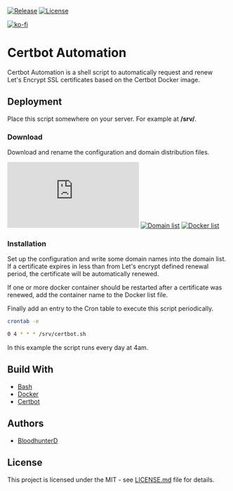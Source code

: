 [![Release](https://img.shields.io/github/v/release/bloodhunterd/certbot-automation?style=for-the-badge)](https://github.com/bloodhunterd/certbot-automation/releases)
[![License](https://img.shields.io/github/license/bloodhunterd/certbot-automation?style=for-the-badge)](https://github.com/bloodhunterd/certbot-automation/blob/master/LICENSE)

[![ko-fi](https://www.ko-fi.com/img/githubbutton_sm.svg)](https://ko-fi.com/bloodhunterd)

# Certbot Automation

Certbot Automation is a shell script to automatically request and renew Let's Encrypt SSL certificates based on the Certbot Docker image.

## Deployment

Place this script somewhere on your server. For example at **/srv/**.

### Download

Download and rename the configuration and domain distribution files.

[![Configuration](https://img.shields.io/github/size/bloodhunterd/certbot-automation/certbot.dist.conf?label=Configuration&style=for-the-badge)](https://github.com/bloodhunterd/certbot-automation/raw/master/certbot.dist.conf)
[![Domain list](https://img.shields.io/github/size/bloodhunterd/certbot-automation/certbot.dist.domains?label=Domain%20list&style=for-the-badge)](https://github.com/bloodhunterd/certbot-automation/raw/master/certbot.dist.domains)
[![Docker list](https://img.shields.io/github/size/bloodhunterd/certbot-automation/certbot.dist.docker?label=Docker%20list&style=for-the-badge)](https://github.com/bloodhunterd/certbot-automation/raw/master/certbot.dist.docker)

### Installation

Set up the configuration and write some domain names into the domain list.
If a certificate expires in less than from Let's encrypt defined renewal period, the certificate will be automatically renewed.

If one or more docker container should be restarted after a certificate was renewed, add the container name to the Docker list file.

Finally add an entry to the Cron table to execute this script periodically.

```bash
crontab -e
```

```bash
0 4 * * * /srv/certbot.sh
```

In this example the script runs every day at 4am.

## Build With

* [Bash](https://wiki.ubuntuusers.de/Bash/)
* [Docker](https://www.docker.com/)
* [Certbot](https://certbot.eff.org/)

## Authors

* [BloodhunterD](https://github.com/bloodhunterd)

## License

This project is licensed under the MIT - see [LICENSE.md](https://github.com/bloodhunterd/certbot-automation/blob/master/LICENSE) file for details.
